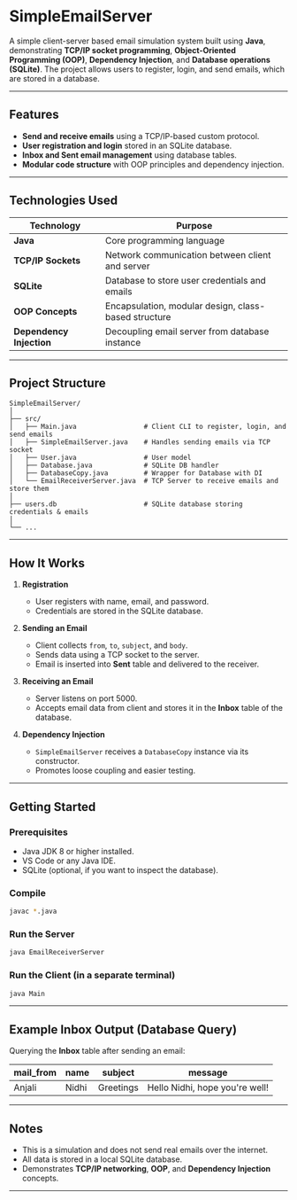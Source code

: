 

# SimpleEmailServer

A simple client-server based email simulation system built using **Java**, demonstrating **TCP/IP socket programming**, **Object-Oriented Programming (OOP)**, **Dependency Injection**, and **Database operations (SQLite)**. The project allows users to register, login, and send emails, which are stored in a database.

---

## Features

* **Send and receive emails** using a TCP/IP-based custom protocol.
* **User registration and login** stored in an SQLite database.
* **Inbox and Sent email management** using database tables.
* **Modular code structure** with OOP principles and dependency injection.

---

## Technologies Used

| Technology               | Purpose                                              |
| ------------------------ | ---------------------------------------------------- |
| **Java**                 | Core programming language                            |
| **TCP/IP Sockets**       | Network communication between client and server      |
| **SQLite**               | Database to store user credentials and emails        |
| **OOP Concepts**         | Encapsulation, modular design, class-based structure |
| **Dependency Injection** | Decoupling email server from database instance       |

---

## Project Structure

```
SimpleEmailServer/
│
├── src/
│   ├── Main.java                 # Client CLI to register, login, and send emails
│   ├── SimpleEmailServer.java    # Handles sending emails via TCP socket
│   ├── User.java                 # User model
│   ├── Database.java             # SQLite DB handler
│   ├── DatabaseCopy.java         # Wrapper for Database with DI
│   └── EmailReceiverServer.java  # TCP Server to receive emails and store them
│
├── users.db                      # SQLite database storing credentials & emails
│
└── ...
```

---

## How It Works

1. **Registration**

   * User registers with name, email, and password.
   * Credentials are stored in the SQLite database.

2. **Sending an Email**

   * Client collects `from`, `to`, `subject`, and `body`.
   * Sends data using a TCP socket to the server.
   * Email is inserted into **Sent** table and delivered to the receiver.

3. **Receiving an Email**

   * Server listens on port 5000.
   * Accepts email data from client and stores it in the **Inbox** table of the database.

4. **Dependency Injection**

   * `SimpleEmailServer` receives a `DatabaseCopy` instance via its constructor.
   * Promotes loose coupling and easier testing.

---

## Getting Started

### Prerequisites

* Java JDK 8 or higher installed.
* VS Code or any Java IDE.
* SQLite (optional, if you want to inspect the database).

### Compile

```bash
javac *.java
```

### Run the Server

```bash
java EmailReceiverServer
```

### Run the Client (in a separate terminal)

```bash
java Main
```

---

## Example Inbox Output (Database Query)

Querying the **Inbox** table after sending an email:

| mail\_from | name  | subject   | message                        |
| ---------- | ----- | --------- | ------------------------------ |
| Anjali     | Nidhi | Greetings | Hello Nidhi, hope you're well! |

---

## Notes

* This is a simulation and does not send real emails over the internet.
* All data is stored in a local SQLite database.
* Demonstrates **TCP/IP networking**, **OOP**, and **Dependency Injection** concepts.

---

